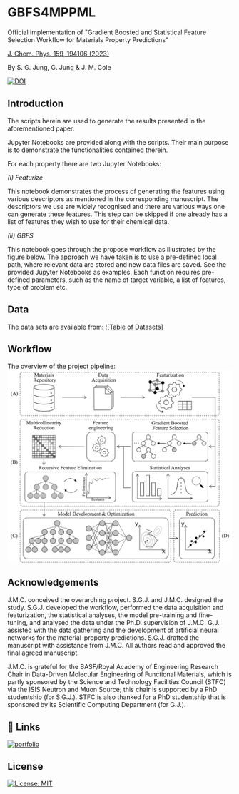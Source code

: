 # GBFS4MPPML
Official implementation of "Gradient Boosted and Statistical Feature Selection Workflow for Materials Property Predictions"

[J. Chem. Phys. 159, 194106 (2023)](https://doi.org/10.1063/5.0171540)

By S. G. Jung, G. Jung & J. M. Cole

[![DOI](https://zenodo.org/badge/649318509.svg)](https://zenodo.org/doi/10.5281/zenodo.10040457)

## Introduction

The scripts herein are used to generate the results presented in the aforementioned paper. 

Jupyter Notebooks are provided along with the scripts. Their main purpose is to demonstrate the functionalities contained therein. 

For each property there are two Jupyter Notebooks: 

*(i) Featurize*

This notebook demonstrates the process of generating the features using various descriptors as mentioned in the corresponding manuscript. 
The descriptors we use are widely recognised and there are various ways one can generate these features. 
This step can be skipped if one already has a list of features they wish to use for their chemical data. 

*(ii) GBFS*

This notebook goes through the propose workflow as illustrated by the figure below. 
The approach we have taken is to use a pre-defined local path, where relevant data are stored and new data files are saved. See the provided Jupyter Notebooks as examples.
Each function requires pre-defined parameters, such as the name of target variable, a list of features, type of problem etc.


## Data

The data sets are available from: [![Table of Datasets]](https://hackingmaterials.lbl.gov/matminer/dataset_summary.html) 


## Workflow
The overview of the project pipeline:
![F1](Figures/FS_pipeline_v4.png)


## Acknowledgements
J.M.C. conceived the overarching project. S.G.J. and J.M.C. designed the study. S.G.J. developed the workflow, performed the data acquisition and featurization, the statistical analyses, the model pre-training and fine-tuning, and analysed the data under the Ph.D. supervision of J.M.C. G.J. assisted with the data gathering and the development of artificial neural networks for the material-property predictions. S.G.J. drafted the manuscript with assistance from J.M.C. All authors read and approved the final agreed manuscript.

J.M.C. is grateful for the BASF/Royal Academy of Engineering Research Chair in Data-Driven Molecular Engineering of Functional Materials, which is partly sponsored by the Science and Technology Facilities Council (STFC) via the ISIS Neutron and Muon Source; this chair is supported by a PhD studentship (for S.G.J.). STFC is also thanked for a PhD studentship that is sponsored by its Scientific Computing Department (for G.J.).

## 🔗 Links
[![portfolio](https://img.shields.io/badge/Research_group-000?style=for-the-badge&logo=ko-fi&logoColor=white)](http://www.mole.phy.cam.ac.uk/)



## License
[![License: MIT](https://img.shields.io/badge/License-MIT-yellow.svg)](https://opensource.org/licenses/MIT)


